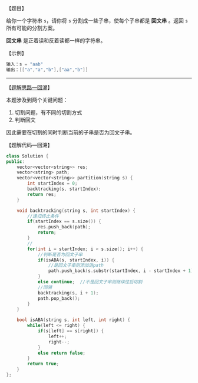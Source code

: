 【题目】

给你一个字符串 `s`，请你将 `s` 分割成一些子串，使每个子串都是 **回文串** 。返回 `s` 所有可能的分割方案。

**回文串** 是正着读和反着读都一样的字符串。

【示例】

```c++
输入：s = "aab"
输出：[["a","a","b"],["aa","b"]]
```

---

【[题解思路—回溯](https://github.com/youngyangyang04/leetcode-master/blob/master/problems/0131.%E5%88%86%E5%89%B2%E5%9B%9E%E6%96%87%E4%B8%B2.md)】

本题涉及到两个关键问题：

1. 切割问题，有不同的切割方式
2. 判断回文

因此需要在切割的同时判断当前的子串是否为回文子串。

【题解代码—回溯】

```c++
class Solution {
public:
    vector<vector<string>> res;
    vector<string> path;
    vector<vector<string>> partition(string s) {
        int startIndex = 0;
        backtracking(s, startIndex);
        return res;
    }

    void backtracking(string s, int startIndex) {
        //递归终止条件
        if(startIndex == s.size()) {  
            res.push_back(path);
            return;
        }
        //
        for(int i = startIndex; i < s.size(); i++) {
            //判断是否为回文子串
            if(isABA(s, startIndex, i)) {
                //是回文子串则添加进path
                path.push_back(s.substr(startIndex, i - startIndex + 1));
            }
            else continue;  //不是回文子串则继续往后切割  
            //回溯
            backtracking(s, i + 1);
            path.pop_back();
        }
    }

    bool isABA(string s, int left, int right) {
        while(left <= right) {
            if(s[left] == s[right]) {
                left++;
                right--;
            }
            else return false;
        }
        return true;
    }
};
```

